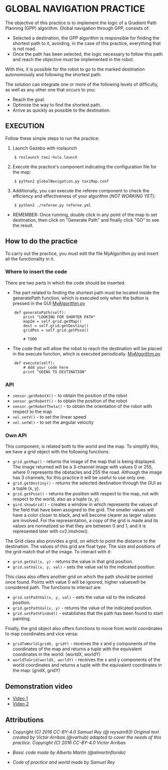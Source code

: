 # GLOBAL NAVIGATION PRACTICE

The objective of this practice is to implement the logic of a Gradient Path 
Planning (GPP) algorithm. Global navigation through GPP, consists of:

- Selected a destination, the GPP algorithm is responsible for finding the 
shortest path to it, avoiding, in the case of this practice, everything that is 
not road.
- Once the path has been selected, the logic necessary to follow this path and 
reach the objective must be implemented in the robot.

With this, it is possible for the robot to go to the marked destination 
autonomously and following the shortest path.

The solution can integrate one or more of the following levels
of difficulty, as well as any other one that occurs to you:
* Reach the goal.
* Optimize the way to find the shortest path.
* Arrive as quickly as possible to the destination.

## EXECUTION

Follow these simple steps to run the practice:
1. Launch Gazebo with roslaunch
```
    $ roslaunch taxi-holo.launch
```

2. Execute the practice's component indicating the configuration file for the map:
```
    $ python2 globalNavigation.py taxiMap.conf
```

3. Additionally, you can execute the referee component to check the efficiency 
and effectiveness of your algorithm (*NOT WORKING YET*):
```
    $ python2 ./referee.py referee.yml
```
    
* REMEMBER: Once running, double click in any point of the map to set destination,
  then click on "Generate Path" and finally click "GO" to see the result.

## How to do the practice
To carry out the practice, you must edit the file MyAlgorithm.py and insert all 
the functionality in it.

### Where to insert the code
There are two parts in which the code should be inserted:

- The part related to finding the shortest path must be located inside the 
generatePath function, which is executed only when the button is pressed in 
the GUI [MyAlgorithm.py](MyAlgorithm.py#L17)
```
    def generatePath(self):
        print "LOOKING FOR SHORTER PATH"
        mapIm = self.grid.getMap()      
        dest = self.grid.getDestiny()   
        gridPos = self.grid.getPose()

        # TODO
```

- The code that will allow the robot to reach the destination will be placed in 
the execute function, which is executed periodically. 
[MyAlgorithm.py](MyAlgorithm.py#L29)

```
    def execute(self):
        # Add your code here
        print "GOING TO DESTINATION"
```

### API
* `sensor.getRobotX()` - to obtain the position of the robot
* `sensor.getRobotY()` - to obtain the position of the robot
* `sensor.getRobotTheta()` - to obtain the orientation of the robot with respect to the map
* `vel.setV()` - to set the linear speed
* `vel.setW()` - to set the angular velocity


### Own API
This component, is related both to the world and the map. To simplify this, we 
have a grid object with the following functions:

* `grid.getMap()` - returns the image of the map that is being displayed. 
The image returned will be a 3-channel image with values 0 or 255, 
where 0 represents the obstacles and 255 the road. Although the image has 3 
channels, for this practice it will be useful to use only one.
* `grid.getDestiny()` - returns the selected destination through the GUI as 
a tuple (x, y).
* `grid.getPose()` - returns the position with respect to the map, not with 
respect to the world, also as a tuple (x, y).
* `gird.showGrid()` - creates a window in which represents the values ​​of the 
field that have been assigned to the grid. The smaller values ​​will have a color 
closer to black, and will become clearer as larger values ​​are involved. For the 
representation, a copy of the grid is made and its values ​​are normalized so that 
they are between 0 and 1, and it is represented later with cv2.imshow().

The Grid class also provides a grid, on which to point the distance to the 
destination. The values ​​of this grid are float type. The size and positions of 
the grid match that of the image. To interact with it:
* `grid.getVal(x, y)` - returns the value in that grid position.
* `grid.setVal(x, y, val)` - sets the value val to the indicated position.

This class also offers another grid on which the path should be pointed once found. 
Points with value 0 will be ignored, higher values ​​will be considered path. 
The functions to interact are:
* `grid.setPathVal(x, y, val)` - sets the value val to the indicated position.
* `grid.getPathVal(x, y)` - returns the value of the indicated position.
* `grid.setPathFinded()` - establishes that the path has been found to start painting.

Finally, the grid object also offers functions to move from world coordinates to 
map coordinates and vice versa:
* `gridToWorld(gridX, gridY)` - receives the x and y components of the coordinates 
of the map and returns a tuple with the equivalent coordinates in the world: (worldX, worldY)
* `worldToGrid(worldX, worldY)` - receives the x and y components of the world 
coordinates and returns a tuple with the equivalent coordinates in the map: (gridX, gridY)


## Demonstration video
* [Video 1](https://www.youtube.com/watch?v=zUtK6seVL5g)
* [Video 2](https://www.youtube.com/watch?v=q6G6BHqljP4)


## Attributions

* *Copyright (C) 2016 CC-BY-4.0 Samuel Rey (@ reysam93)
Original text created by Victor Arribas (@varhub) adapted to cover the needs of 
this practice. Copyright (C) 2016 CC-BY-4.0 Victor Arribas*

* *Basic code made by Alberto Martín (@almartinflorido)*
* *Code of practice and world made by Samuel Rey*
